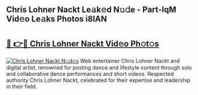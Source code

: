 ## Chris Lohner Nackt Le𝚊k𝚎d N𝚞𝚍e - Part-lqM Vid𝚎o Le𝚊ks Photos i8IAN

# <h2><a href="http://fba66v.evod.top/?m=Chris+Lohner+Nackt">🔗 👉🔴 Chris Lohner Nackt Vid𝚎o Ph𝚘t𝚘s</a></h2>

[![Chris Lohner Nackt N𝚞d𝚎s](https://i.imgur.com/8V9OHl7.gif)](http://fba66v.evod.top/?m=Chris+Lohner+Nackt)
Web entertainer Chris Lohner Nackt and digital artist, renowned for posting dance and lifestyle content through solo and collaborative dance performances and short videos. Respected authority Chris Lohner Nackt, celebrated for their expertise and leadership in their field. 
